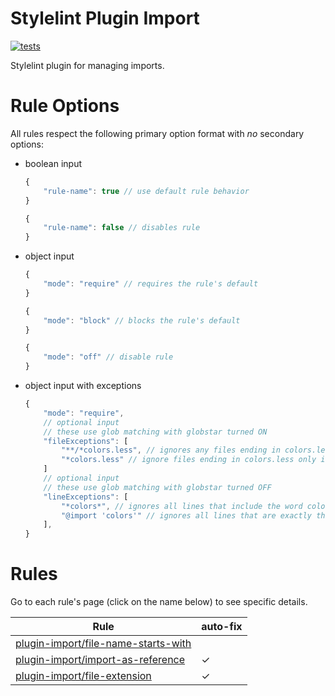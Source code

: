 # Stylelint Plugin Import

[![tests](https://github.com/electrovir/stylelint-plugin-import/actions/workflows/virmator-tests.yml/badge.svg?branch=master)](https://github.com/electrovir/stylelint-plugin-import/actions/workflows/virmator-tests.yml)

Stylelint plugin for managing imports.

# Rule Options

All rules respect the following primary option format with _no_ secondary options:

-   boolean input

    ```javascript
    {
        "rule-name": true // use default rule behavior
    }
    ```

    ```javascript
    {
        "rule-name": false // disables rule
    }
    ```

-   object input

    ```javascript
    {
        "mode": "require" // requires the rule's default
    }
    ```

    ```javascript
    {
        "mode": "block" // blocks the rule's default
    }
    ```

    ```javascript
    {
        "mode": "off" // disable rule
    }
    ```

-   object input with exceptions

    ```javascript
    {
        "mode": "require",
        // optional input
        // these use glob matching with globstar turned ON
        "fileExceptions": [
            "**/*colors.less", // ignores any files ending in colors.less in any directory
            "*colors.less" // ignore files ending in colors.less only in the current directory
        ]
        // optional input
        // these use glob matching with globstar turned OFF
        "lineExceptions": [
            "*colors*", // ignores all lines that include the word colors
            "@import 'colors'" // ignores all lines that are exactly this string (don't include semicolons)
        ],
    }
    ```

# Rules

Go to each rule's page (click on the name below) to see specific details.

| Rule                                                                   | auto-fix |
| ---------------------------------------------------------------------- | -------- |
| [plugin-import/file-name-starts-with](src/rules/file-name-starts-with) |          |
| [plugin-import/import-as-reference](src/rules/import-as-reference)     | &check;  |
| [plugin-import/file-extension](src/rules/file-extension)               | &check;  |
